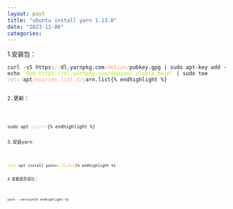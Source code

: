 ```yaml
---
layout: post
title: "ubuntu install yarn 1.13.0"
date: "2023-11-06"
categories: 
---
```

<p>1.安装包：</p>

<pre>
<code>curl -sS https:<span style="color:#ffa07a">//</span>dl.yarnpkg.com<span style="color:#ffa07a">/debian/</span>pubkey.gpg | sudo apt-key add -
echo <span style="color:#abe338">&quot;deb https://dl.yarnpkg.com/debian/ stable main&quot;</span> | sudo tee <span style="color:#ffa07a">/etc/</span>apt<span style="color:#ffa07a">/sources.list.d/y</span>arn.list{% endhighlight %}

<p>2.更新：</p>

<pre>
<code>sudo apt <span style="color:#dcc6e0">update</span>{% endhighlight %}

<p>3.安装yarn</p>

<pre>
<code><span style="color:#ffd700">sudo</span> apt install yarn=<span style="color:#f5ab35">1</span>.<span style="color:#f5ab35">13</span>.<span style="color:#f5ab35">0</span>-<span style="color:#f5ab35">1</span>{% endhighlight %}

<p>4.查看是否成功：</p>

<pre>
<code>yarn --version{% endhighlight %}

<p>&nbsp;</p>

